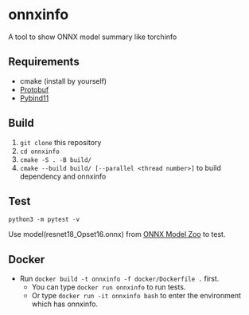 # onnxinfo
A tool to show ONNX model summary like torchinfo

## Requirements
* cmake (install by yourself)
* [Protobuf](https://github.com/protocolbuffers/protobuf)
* [Pybind11](https://github.com/pybind/pybind11)

## Build
1. `git clone` this repository
2. `cd onnxinfo`
3. `cmake -S . -B build/`
4. `cmake --build build/ [--parallel <thread number>]` to build dependency and onnxinfo

## Test
`python3 -m pytest -v`

Use model(resnet18_Opset16.onnx) from [ONNX Model Zoo](https://github.com/onnx/models/tree/main) to test.

## Docker
* Run `docker build -t onnxinfo -f docker/Dockerfile .` first.
    * You can type `docker run onnxinfo` to run tests.
    * Or type `docker run -it onnxinfo bash` to enter the environment which has onnxinfo.
